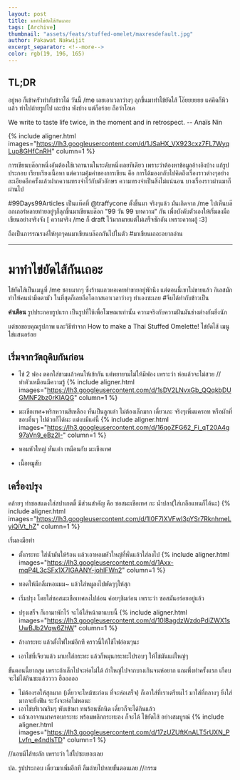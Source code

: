 ```yaml
---
layout: post
title: มาทำไข่ยัดไส้กันเถอะ 
tags: [Archive]
thumbnail: "assets/feats/stuffed-omelet/maxresdefault.jpg"
author: Pakawat Nakwijit
excerpt_separator: <!--more-->
color: rgb(19, 196, 165)
---
```


## TL;DR

อยู่หอ ก็เข้าครัวทำกับข้าวได้ วันนี้ /me เลยเอาเวลาว่างๆ ลุกขึ้นมาทำไข้ยัดไส้ โอ๊ยยยยยย แค่คิดก็หิวแล้ว ทำไปถ่ายรูปไป เละบ้าง พังบ้าง แต่ก็อร่อย ถือว่าโอเค
<!--more-->

<div class="blockquote">
We write to taste life twice, in the moment and in retrospect.
-- Anaïs Nin</div>

{% include aligner.html images="https://lh3.googleusercontent.com/d/1JSaHX_VX923cxz7FL7WyqLup8GHfCnRH" column=1 %}

การเขียนบล๊อกหนึ่งอันต้องใช้เวลานานในระดับหนึ่งเลยทีเดียว เพราะว่าต้องหาข้อมูลอ้างอิงบ้าง แก้รูปประกอบ เรียบเรียงเนื้อหา แต่ความคุ้มค่าของการเขียน คือ การได้มองกลับไปคิดถึงเรื่องราวต่างๆอย่างละเอียดอีกครั้งแล้วฝากความทรงจำไว้กับตัวอักษร ความทรงจำเป็นสิ่งไม่แน่นอน บางเรื่องราวผ่านมาก็ผ่านไป

<span class="tag-en">#99Days99Articles</span> เป็นแท๊คที่ @traffycone ตั้งขึ้นมา จริงๆแล้ว มันเกิดจาก /me ไปเห็นบล๊อกเกอร์หลายท่ายอยู่ๆก็ลุกขึ้นมาเขียนบล๊อก "99 วัน 99 บทความ" กัน เพื่อบังคับตัวเองให้เริ่มลงมือเขียนอย่างจริงจัง [ ความจริง /me ก็ draft ไว้มากมายแต่ไม่เสร็จซักอัน เพราะความอู้ :3]

ถือเป็นการรณรงค์ให้ทุกๆคนมาเขียนบล๊อกกันไปในตัว <span class="tag-en">#มาเขียนเถอะอยากอ่าน</span>

----------------

# มาทำไข่ยัดไส้กันเถอะ

ไข้ยัดไส้เป็นเมนูที่ /me ชอบมากๆ ซึ่งร้านแถวหอเคยทำขายอยู่พักนึง แต่ตอนนี้เขาไม่ขายแล้ว กิเลสมักทำให้คนน่ามืดตามัว ในที่สุดก็เลยถือโอกาสเอาเวลาว่างๆ ทำเองซะเลย <span class="tag-en">#จีบได้ทำกับข้าวเป็น</span>

**คำเตือน** รูปประกอบรูปแรก เป็นรูปที่ใช้เพื่อโฆษณาเท่านั้น ความจริงกับความฝันมันช่างต่างกันยิ่งนัก

แต่ขอขอบคุณรูปภาพ และวิธีทำจาก How to make a Thai Stuffed Omelette! ไข่ยัดไส้ เมนูไข่แสนอร่อย

## เริ่มจากวัตถุดิบกันก่อน
* ไข่ 2 ฟอง ตอกใส่ชามแล้วคนให้เข้ากัน แต่พยายามไม่ให้มีฟอง เพราะว่า ห่อแล้วจะไม่สวย //ทำตัวเหมือนมีความรู้
{% include aligner.html images="https://lh3.googleusercontent.com/d/1sDV2LNvxGb_QQqkbDUGMNF2bz0rKIAQG" column=1 %}

* มะเขือเทศ+พริกหวานสีเหลือง หั่นเป็นลูกเต๋า ไม่ต้องเล็กมาก เดี๋ยวเละ จริงๆเพิ่มแครอท หรือผักที่ชอบอื่นๆ ไปด้วยก็ได้นะ แต่งบมีแค่นี้
{% include aligner.html images="https://lh3.googleusercontent.com/d/16qoZFG62_Fi_qT20A4g97aVn9_eBz2I-" column=1 %}

* หอมหัวใหญ่ หั่นเต๋า เหมือนกับ มะเขือเทศ
* เนื้อหมูสับ

## เครื่องปรุง

คล้ายๆ ทำซอสแดงใส่สปาเกตตี้ มีส่วนสำคัญ คือ ซอสมะเขือเทศ กะ น้ำปลา(ใส่เกลือแทนก็ได้นะ)
{% include aligner.html images="https://lh3.googleusercontent.com/d/1I0F7IXVFwI3pYSr7RknhmeLyiQiVt_hZ" column=1 %}


เริ่มลงมือทำ
* ตั้งกระทะ ใส่น้ำมันให้ร้อน แล้วเอาหอมหัวใหญ่ที่หั่นแล้วใส่ลงไป
{% include aligner.html images="https://lh3.googleusercontent.com/d/1Axx-mqP4L3cSFx1X7lGAANY-johlFWn2" column=1 %}

* ทอดให้มีกลิ่มหอมมม~ แล้วใส่หมูลงไปพัดๆๆให้สุก
* เริ่มปรุง โดยใส่ซอสมะเขือเทศลงไปก่อน ค่อยๆชิมก่อน เพราะว่า ซอสมันอร่อยอยู่แล้ว
* ปรุงเสร็จ ก็เอามาพักไว้ จะได้ไส้หน้าตาแบบนี้
{% include aligner.html images="https://lh3.googleusercontent.com/d/10l8agdzWzdoPdiZWX1sUwBJb2Vqw6ZhW" column=1 %}

* ล้างกระทะ แล้วตั้งไฟใหม่อีกที คราวนี้ให้ใช้ไฟอ่อนๆนะ
* เอาไข่ที่เจียวแล้ว มาเทใส่กระทะ แล้วก็หมุนกระทะไปรอบๆ ให้ไข่มันแผ่ใหญ่ๆ

ขั้นตอนนี้ยากสุด เพราะถ้าเล็กไปจะห่อไม่ได้ ถ้าใหญ่ไปจากบางเกินจนห่อยาก แถมพึ่งทำครั้งแรก เกือบจะไม่ได้กินซะแล้วววว ฮือออออ
* ไม่ต้องรอให้สุกมาก (เดี๋ยวจะไหม้ซะก่อน ที่จะห่อเสร็จ) ก็เอาใส่ที่เราเตรียมไว้ มาใส่ที่กลางๆ ยิ่งใส่มากจะยิ่งฟิน ระวังจะห่อไม่พอนะ
* เอาไข่บริเวณริมๆ พับเข้ามา ทนร้อนซักนิด เดี๋ยวก็จะได้กินแล้ว
* แล้วเอาจานมาครอบกระทะ พร้อมพลิกกระทะลง ก็จะได้ ไข้ยัดไส้ อย่างสมบูรณ์
{% include aligner.html images="https://lh3.googleusercontent.com/d/17zUZUftKnALT5rUXN_PLvfn_e4ndIsTD" column=1 %}

//แอบมีไส้ทะลัก เพราะว่า ใส่ไปซะเยอะเลย

ปล. รูปประกอบ เดี๋ยวมาเพิ่มอีกที ลืมถ่ายไปหายขั้นตอนเลย //กรรม
